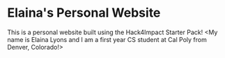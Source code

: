 # Elaina's Personal Website
This is a personal website built using the Hack4Impact Starter Pack!
<My name is Elaina Lyons and I am a first year CS student at Cal Poly from Denver, Colorado!>